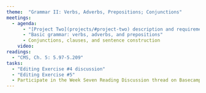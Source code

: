 ```yaml
---
theme:  "Grammar II: Verbs, Adverbs, Prepositions; Conjunctions"
meetings:
  - agenda:
      - "[Project Two](projects/#project-two) description and requirements"
      - "Basic grammar: verbs, adverbs, and prepositions"
      - Conjunctions, clauses, and sentence construction
    video:
readings:
  - "CMS, Ch. 5: 5.97-5.209"
tasks:
  - "Editing Exercise #4 discussion"
  - "Editing Exercise #5"
  - Participate in the Week Seven Reading Discussion thread on Basecamp
---
```

